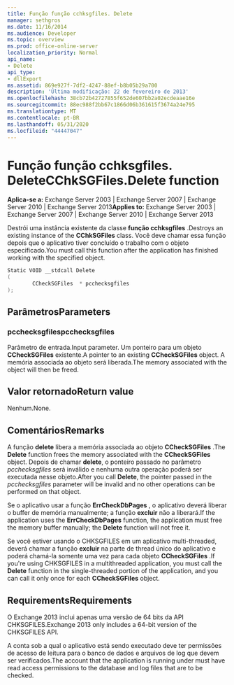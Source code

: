 ```yaml
---
title: Função função cchksgfiles. Delete
manager: sethgros
ms.date: 11/16/2014
ms.audience: Developer
ms.topic: overview
ms.prod: office-online-server
localization_priority: Normal
api_name:
- Delete
api_type:
- dllExport
ms.assetid: 869e927f-7df2-4247-88ef-b8b05b29a700
description: 'Última modificação: 22 de fevereiro de 2013'
ms.openlocfilehash: 38cb72b42727855f652de607bb2a02ecdeaae16e
ms.sourcegitcommit: 88ec988f2bb67c1866d06b361615f3674a24e795
ms.translationtype: MT
ms.contentlocale: pt-BR
ms.lasthandoff: 05/31/2020
ms.locfileid: "44447047"
---
```

# <a name="cchksgfilesdelete-function"></a><span data-ttu-id="bb792-103">Função função cchksgfiles. Delete</span><span class="sxs-lookup"><span data-stu-id="bb792-103">CChkSGFiles.Delete function</span></span>

<span data-ttu-id="bb792-104">**Aplica-se a:** Exchange Server 2003 | Exchange Server 2007 | Exchange Server 2010 | Exchange Server 2013</span><span class="sxs-lookup"><span data-stu-id="bb792-104">**Applies to:** Exchange Server 2003 | Exchange Server 2007 | Exchange Server 2010 | Exchange Server 2013</span></span>
  
<span data-ttu-id="bb792-105">Destrói uma instância existente da classe **função cchksgfiles** .</span><span class="sxs-lookup"><span data-stu-id="bb792-105">Destroys an existing instance of the **CChkSGFiles** class.</span></span> <span data-ttu-id="bb792-106">Você deve chamar essa função depois que o aplicativo tiver concluído o trabalho com o objeto especificado.</span><span class="sxs-lookup"><span data-stu-id="bb792-106">You must call this function after the application has finished working with the specified object.</span></span> 
  
```cs
Static VOID __stdcall Delete 
(
        CCheckSGFiles  * pcchecksgfiles
);

```

## <a name="parameters"></a><span data-ttu-id="bb792-107">Parâmetros</span><span class="sxs-lookup"><span data-stu-id="bb792-107">Parameters</span></span>

### <a name="pcchecksgfiles"></a><span data-ttu-id="bb792-108">pcchecksgfiles</span><span class="sxs-lookup"><span data-stu-id="bb792-108">pcchecksgfiles</span></span> 
  
<span data-ttu-id="bb792-109">Parâmetro de entrada.</span><span class="sxs-lookup"><span data-stu-id="bb792-109">Input parameter.</span></span> <span data-ttu-id="bb792-110">Um ponteiro para um objeto **CCheckSGFiles** existente.</span><span class="sxs-lookup"><span data-stu-id="bb792-110">A pointer to an existing **CCheckSGFiles** object.</span></span> <span data-ttu-id="bb792-111">A memória associada ao objeto será liberada.</span><span class="sxs-lookup"><span data-stu-id="bb792-111">The memory associated with the object will then be freed.</span></span> 
    
## <a name="return-value"></a><span data-ttu-id="bb792-112">Valor retornado</span><span class="sxs-lookup"><span data-stu-id="bb792-112">Return value</span></span>

<span data-ttu-id="bb792-113">Nenhum.</span><span class="sxs-lookup"><span data-stu-id="bb792-113">None.</span></span>
  
## <a name="remarks"></a><span data-ttu-id="bb792-114">Comentários</span><span class="sxs-lookup"><span data-stu-id="bb792-114">Remarks</span></span>

<span data-ttu-id="bb792-115">A função **delete** libera a memória associada ao objeto **CCheckSGFiles** .</span><span class="sxs-lookup"><span data-stu-id="bb792-115">The **Delete** function frees the memory associated with the **CCheckSGFiles** object.</span></span> <span data-ttu-id="bb792-116">Depois de chamar **delete**, o ponteiro passado no parâmetro *pcchecksgfiles* será inválido e nenhuma outra operação poderá ser executada nesse objeto.</span><span class="sxs-lookup"><span data-stu-id="bb792-116">After you call **Delete**, the pointer passed in the  *pcchecksgfiles*  parameter will be invalid and no other operations can be performed on that object.</span></span> 
  
<span data-ttu-id="bb792-117">Se o aplicativo usar a função **ErrCheckDbPages** , o aplicativo deverá liberar o buffer de memória manualmente; a função **excluir** não a liberará.</span><span class="sxs-lookup"><span data-stu-id="bb792-117">If the application uses the **ErrCheckDbPages** function, the application must free the memory buffer manually; the **Delete** function will not free it.</span></span> 
  
<span data-ttu-id="bb792-118">Se você estiver usando o CHKSGFILES em um aplicativo multi-threaded, deverá chamar a função **excluir** na parte de thread único do aplicativo e poderá chamá-la somente uma vez para cada objeto **CCheckSGFiles** .</span><span class="sxs-lookup"><span data-stu-id="bb792-118">If you're using CHKSGFILES in a multithreaded application, you must call the **Delete** function in the single-threaded portion of the application, and you can call it only once for each **CCheckSGFiles** object.</span></span> 
  
## <a name="requirements"></a><span data-ttu-id="bb792-119">Requirements</span><span class="sxs-lookup"><span data-stu-id="bb792-119">Requirements</span></span>

<span data-ttu-id="bb792-120">O Exchange 2013 inclui apenas uma versão de 64 bits da API CHKSGFILES.</span><span class="sxs-lookup"><span data-stu-id="bb792-120">Exchange 2013 only includes a 64-bit version of the CHKSGFILES API.</span></span>
  
<span data-ttu-id="bb792-121">A conta sob a qual o aplicativo está sendo executado deve ter permissões de acesso de leitura para o banco de dados e arquivos de log que devem ser verificados.</span><span class="sxs-lookup"><span data-stu-id="bb792-121">The account that the application is running under must have read access permissions to the database and log files that are to be checked.</span></span>
  

